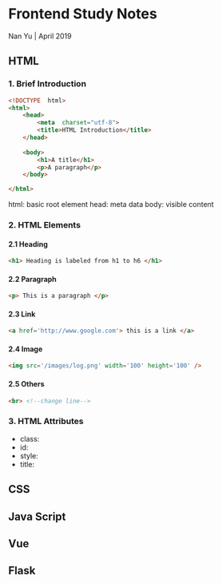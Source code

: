 # Frontend Study Notes  
Nan Yu | April 2019   
  
## HTML  
### 1. Brief Introduction
```html
<!DOCTYPE  html>  
<html>  
	<head> 
		<meta  charset="utf-8">  
		<title>HTML Introduction</title>  
	</head>
	  
	<body>  
		<h1>A title</h1>  
		<p>A paragraph</p>  
	</body>  

</html>
```
html: basic root element
head: meta data
body: visible content

### 2.  HTML Elements

#### 2.1 Heading
```html
<h1> Heading is labeled from h1 to h6 </h1>
```

#### 2.2 Paragraph
```html
<p> This is a paragraph </p>
```

#### 2.3 Link
```html
<a href='http://www.google.com'> this is a link </a>
```
#### 2.4 Image
```html
<img src='/images/log.png' width='100' height='100' />
```

#### 2.5 Others
```html
<br> <!--change line-->
```
### 3. HTML Attributes
* class: 
* id:
* style:
* title:
## CSS  
  
## Java Script  
  
## Vue  
  
## Flask
<!--stackedit_data:
eyJoaXN0b3J5IjpbMTk1NDcyODc2NSwxMzMzNjA1MjAwLDM0NT
Q1OTQ3OSwxOTQ3MTY1NDI4XX0=
-->